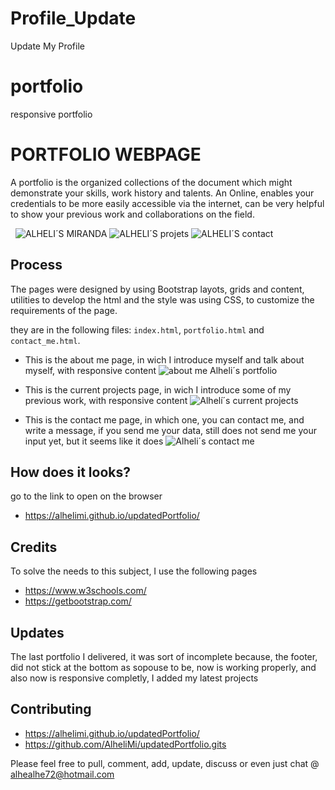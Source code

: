 # Profile_Update

Update My Profile

# portfolio
responsive portfolio

# PORTFOLIO WEBPAGE

A portfolio is the organized collections of the document which might demonstrate your skills, work history and talents.
An Online, enables your credentials to be more easily accessible via the internet, can be very helpful to show your previous work and collaborations on the field.

 
![ALHELI´S MIRANDA](assets/images/index.png)
![ALHELI´S projets](assets/images/projets_1.png)
![ALHELI´S contact](assets/images/contact_me.png)

## Process

The pages were designed by using Bootstrap layots, grids and content, utilities to develop the html and the style was using CSS, to customize the requirements of the page.

they are in the following files: `index.html`, `portfolio.html` and `contact_me.html`.

- This is the about me page, in wich I introduce myself and talk about myself, with responsive content
![about me Alheli´s portfolio](assets/images/portfolio.png)

- This is the current projects page, in wich I introduce some of my previous work, with responsive content 
![Alhelí´s current projects](assets/images/projets.png)

- This is the contact me page, in which one, you can contact me, and write a message, if you send me your data, still does not send me your input yet, but it seems like it does
![Alheli´s contact me](assets/images/contact1.png)


## How does it looks?

go to the link to open on the browser
- https://alhelimi.github.io/updatedPortfolio/



## Credits 

To solve the needs to this subject, I use the following pages 
- https://www.w3schools.com/
- https://getbootstrap.com/


## Updates

The last portfolio I delivered, it was sort of incomplete because, the footer, did not stick at the bottom as sopouse to be, now is working properly, and also now is responsive completly, I added my latest projects


## Contributing

- https://alhelimi.github.io/updatedPortfolio/
- https://github.com/AlheliMi/updatedPortfolio.gits



Please feel free to pull, comment, add, update, discuss or even just chat @ alhealhe72@hotmail.com 